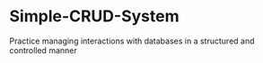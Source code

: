 # Simple-CRUD-System
Practice managing interactions with databases in a structured and controlled manner
